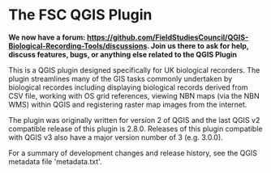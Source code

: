 The FSC QGIS Plugin
======================

**We now have a forum: <https://github.com/FieldStudiesCouncil/QGIS-Biological-Recording-Tools/discussions>. Join us there to ask for help, discuss features, bugs, or anything else related to the QGIS Plugin**

This is a QGIS plugin designed specifically for UK biological recorders. The plugin streamlines many of the GIS tasks commonly undertaken by biological recordes including displaying biological records derived from CSV file, working with OS grid references, viewing NBN maps (via the NBN WMS) within QGIS and registering raster map images from the internet.

The plugin was originally written for version 2 of QGIS and the last QGIS v2 compatible release of this plugin is 2.8.0. Releases of this plugin compatible with QGIS v3 also have a major version number of 3 (e.g. 3.0.0).

For a summary of development changes and release history, see the QGIS metadata file 'metadata.txt'.

